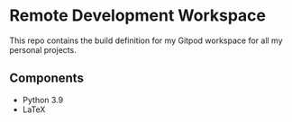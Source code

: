 # Remote Development Workspace

This repo contains the build definition for my Gitpod workspace for all my personal projects.

## Components

<ul>
    <li>Python 3.9</li>
    <li>LaTeX</li>
</ul>